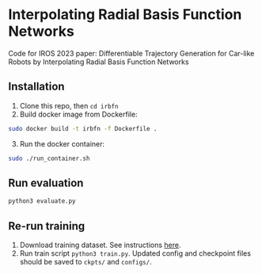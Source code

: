 # Interpolating Radial Basis Function Networks
Code for IROS 2023 paper: Differentiable Trajectory Generation for Car-like Robots by Interpolating Radial Basis Function Networks

## Installation

1. Clone this repo, then `cd irbfn`
2. Build docker image from Dockerfile:
```bash
sudo docker build -t irbfn -f Dockerfile .
```
3. Run the docker container:
```bash
sudo ./run_container.sh
```

## Run evaluation

```bash
python3 evaluate.py
```

## Re-run training

1. Download training dataset. See instructions [here](data/download_data.md).
2. Run train script `python3 train.py`. Updated config and checkpoint files should be saved to `ckpts/` and `configs/`.